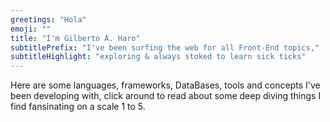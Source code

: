 ```yaml
---
greetings: "Hola"
emoji: ""
title: "I'm Gilberto A. Haro"
subtitlePrefix: "I've been surfing the web for all Front-End topics,"
subtitleHighlight: "exploring & always stoked to learn sick ticks"
---
```


Here are some languages, frameworks, DataBases, tools and concepts I've been developing with, click around to read about some deep diving things I find fansinating on a scale 1 to 5.
